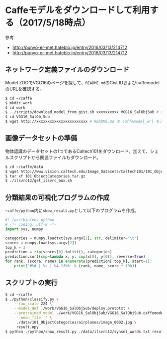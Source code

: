 # Caffeモデルをダウンロードして利用する（2017/5/18時点）
参考
- http://punyo-er-met.hateblo.jp/entry/2016/03/13/214712
- http://punyo-er-met.hateblo.jp/entry/2016/03/13/214712

## ネットワーク定義ファイルのダウンロード
Model ZOOでVGG16のページを探して、`README.md`のGist IDおよびcaffemodelのURLを確認する。
```bash
$ cd ~/caffe
$ mkdir work
$ cd work
$ ../scripts/download_model_from_gist.sh xxxxxxxxxx VGG16_SalObjSub # xxxxxxxxxx にはREADME.md の gist_id を入力
$ cd VGG16_SalObjSub
$ wget http://xxxxxxxxxxxxxxxxxxxxxxx # README.md の caffemodel_url を入力
```

## 画像データセットの準備
物体認識のデータセットの1つであるCaltech101をダウンロード。加えて、シェルスクリプトから関連ファイルもダウンロード。
```bash
$ cd ~/caffe/data
$ wget http://www.vision.caltech.edu/Image_Datasets/Caltech101/101_ObjectCategories.tar.gz
$ tar xf 101_ObjectCategories.tar.gz
$ ./ilsvrc12/get_ilsvrc_aux.sh
```

## 分類結果の可視化プログラムの作成
`~caffe/python`内に`show_result.py`として以下のプログラムを作成。
```python
#! /usr/bin/env python
# -*- coding: utf-8 -*-
import sys, numpy

categories = numpy.loadtxt(sys.argv[1], str, delimiter="\t")
scores = numpy.load(sys.argv[2])
top_k = 3
prediction = zip(scores[0].tolist(), categories)
prediction.sort(cmp=lambda x, y: cmp(x[0], y[0]), reverse=True)
for rank, (score, name) in enumerate(prediction[:top_k], start=1):
    print('#%d | %s | %4.1f%%' % (rank, name, score * 100))
```

## スクリプトの実行
```bash
$ cd ~/caffe
$ ./python/classify.py \
    --raw_scale 224 \
    --model_def ./work/VGG16_SalObjSub/deploy.prototxt \
    --pretrained_model ./work/VGG16_SalObjSub/VGG16_SalObjSub.caffemodel \
     --mean_file '' \
     ./data/101_ObjectCategories/airplanes/image_0002.jpg \
     result.npy
$ python ./python/show_result.py ./data/ilsvrc12/synset_words.txt result.npy
```
